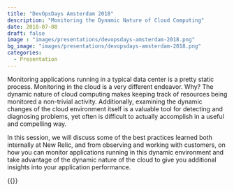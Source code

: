 ```yaml
---
title: "DevOpsDays Amsterdam 2018"
description: "Monitoring the Dynamic Nature of Cloud Computing"
date: 2018-07-08
draft: false
image : "images/presentations/devopsdays-amsterdam-2018.png"
bg_image: "images/presentations/devopsdays-amsterdam-2018.png"
categories:
  - Presentation
---
```


Monitoring applications running in a typical data center is a pretty static process. Monitoring in the cloud is a very different endeavor. Why? The dynamic nature of cloud computing makes keeping track of resources being monitored a non-trivial activity. Additionally, examining the dynamic changes of the cloud environment itself is a valuable tool for detecting and diagnosing problems, yet often is difficult to actually accomplish in a useful and compelling way.

In this session, we will discuss some of the best practices learned both internally at New Relic, and from observing and working with customers, on how you can monitor applications running in this dynamic environment and take advantage of the dynamic nature of the cloud to give you additional insights into your application performance.

{{<youtube g3T2Q5LLGTc>}}
